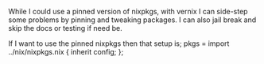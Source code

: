 While I could use a pinned version of nixpkgs, with vernix I can side-step some
problems by pinning and tweaking packages. I can also jail break and skip the
docs or testing if need be.

If I want to use the pinned nixpkgs then that setup is; pkgs = import
../nix/nixpkgs.nix { inherit config; };
